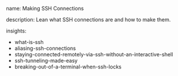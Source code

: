 name: Making SSH Connections

description: Lean what SSH connections are and how to make them.

insights:
  - what-is-ssh
  - aliasing-ssh-connections
  - staying-connected-remotely-via-ssh-without-an-interactive-shell
  - ssh-tunneling-made-easy
  - breaking-out-of-a-terminal-when-ssh-locks
 
